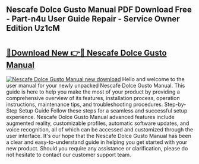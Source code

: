 ## Nescafe Dolce Gusto Manual PDF Download Free - Part-n4u User Guide Repair - Service Owner Edition Uz1cM

# <h2><a href="http://cf2488.oget.top/?id=Nescafe+Dolce+Gusto+Manual">🔗Download New 👉🔴 Nescafe Dolce Gusto Manual</a></h2>

[![Nescafe Dolce Gusto Manual new download](https://i.imgur.com/5g1atiW.png)](http://cf2488.oget.top/?id=Nescafe+Dolce+Gusto+Manual)
Hello and welcome to the user manual for your newly unpacked Nescafe Dolce Gusto Manual. This guide is here to help you make the most of your product by providing a comprehensive overview of its features, installation process, operation instructions, maintenance tips, and troubleshooting procedures. Step-by-Step Setup Guide Follow these steps for a seamless and successful setup experience. Nescafe Dolce Gusto Manual advanced features include augmented reality, customizable profiles, automatic software updates, and voice recognition, all of which can be accessed and customized through the user interface. It's our hope that the Nescafe Dolce Gusto Manual has been a clear and easy-to-understand guide in helping you get started with your new product. Should you require any assistance or clarification, please do not hesitate to contact our customer support team.
